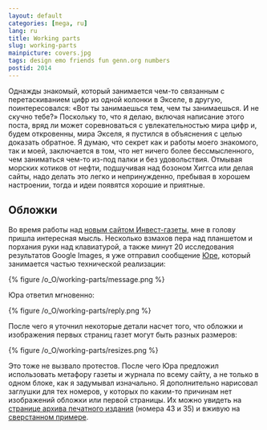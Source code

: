 ```yaml
---
layout: default
categories: [mega, ru]
lang: ru
title: Working parts
slug: working-parts
mainpicture: covers.jpg
tags: design emo friends fun genn.org numbers 
postid: 2014
---
```



Однажды знакомый, который занимается чем-то связанным с перетаскиванием цифр из одной колонки в Экселе, в другую, поинтересовался: «Вот ты занимаешься тем, чем ты занимаешься. И не скучно тебе?» Поскольку то, что я делаю, включая написание этого поста, вряд ли может соревноваться с увлекательностью мира цифр и, будем откровенны, мира Экселя, я пустился в объяснения с целью доказать обратное. Я думаю, что секрет как и работы моего знакомого, так и моей, заключается в том, что нет ничего более бессмысленного, чем заниматься чем-то из-под палки и без удовольствия. Отмывая морских котиков от нефти, подшучивая над бозоном Хиггса или делая сайты, надо делать это легко и непринужденно, пребывая в хорошем настроении, тогда и идеи появятся хорошие и приятные.<!--more-->

## Обложки


Во время работы над <a href="http://genn.org/#/works/investgazeta/">новым сайтом Инвест-газеты</a>, мне в голову пришла интересная мысль. Несколько взмахов пера над планшетом и порхания руки над клавиатурой, а также минут 20 исследования результатов Google Images, я уже отправил сообщение <a href="http://cssing.org.ua/">Юре</a>, который занимается частью технической реализации:



{% figure /o_O/working-parts/message.png %}



Юра ответил мгновенно:



{% figure /o_O/working-parts/reply.png %}



После чего я уточнил некоторые детали насчет того, что обложки и изображения первых страниц газет могут быть разных размеров:



{% figure /o_O/working-parts/resizes.png %}



Это тоже не вызвало протестов. После чего Юра предложил использовать метафору газеты и журнала по всему сайту, а не только в одном блоке, как я задумывал изначально. Я дополнительно нарисовал заглушки для тех номеров, у которых по каким-то причинам нет изображений обложки или первой страницы. Их можно увидеть на <a href="http://genn.org/ohyeah/investgazeta/archive.jpg">странице архива печатного издания</a> (номера 43 и 35) и вживую на <a href="/o_O/working-parts/covers.html">сверстанном примере</a>.